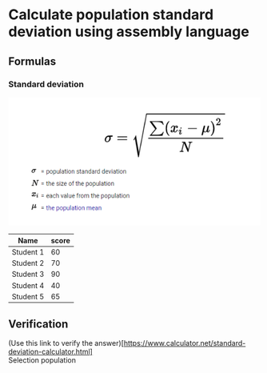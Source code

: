 # Calculate population standard deviation using assembly language

## Formulas

### Standard deviation
![Standard deviation](https://github.com/d-khan/assembly/blob/main/SD.PNG?raw=true)

|Name|score|
|----|-------|
|Student 1|60|
|Student 2|70|
|Student 3|90|
|Student 4|40|
|Student 5|65|

## Verification
(Use this link to verify the answer)[https://www.calculator.net/standard-deviation-calculator.html]  
Selection population
